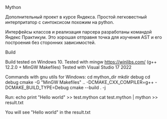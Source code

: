 Mython

Дополнительный проект в курсе Яндекса.
Простой легковестный интерпритатор с синтоксисом похожим на python.

Интерфейсы классов и реализация парсера разработаны командой Яндекс Практикум.
Это хорошая отправня точка для изучения AST и его построения без сторонних зависимостей.

Build

Build tested on Windows 10. 
Tested with mingw https://winlibs.com/ (g++ 12.2.0 + MinGW Makefiles)
Tested with Visual Studio 17 2022

Commands with gnu utils for Windows:
cd mython_dir
mkdir debug
cd debug
cmake -G "MinGW Makefiles" .. -DCMAKE_CXX_COMPILER=g++ -DCMAKE_BUILD_TYPE=Debug
cmake --build . -j

Run:
echo print "Hello world" >> test.mython
cat test.mython | mython >> result.txt

You will see "Hello world" in the result.txt

